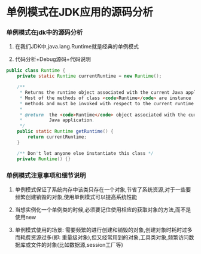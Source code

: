 
# 单例模式在JDK应用的源码分析

### 单例模式在jdk中的源码分析

1. 在我们JDK中,java.lang.Runtime就是经典的单例模式

2. 代码分析+Debug源码+代码说明

```java
public class Runtime {
    private static Runtime currentRuntime = new Runtime();

    /**
     * Returns the runtime object associated with the current Java application.
     * Most of the methods of class <code>Runtime</code> are instance
     * methods and must be invoked with respect to the current runtime object.
     *
     * @return  the <code>Runtime</code> object associated with the current
     *          Java application.
     */
    public static Runtime getRuntime() {
        return currentRuntime;
    }

    /** Don't let anyone else instantiate this class */
    private Runtime() {}
```


### 单例模式注意事项和细节说明

1. 单例模式保证了系统内存中该类只存在一个对象,节省了系统资源,对于一些要频繁创建销毁的对象,使用单例模式可以提高系统性能

2. 当想实例化一个单例类的时候,必须要记住使用相应的获取对象的方法,而不是使用new

3. 单例模式使用的场景: 需要频繁的进行创建和销毁的对象,创建对象时耗时过多而耗费资源过多(即: 重量级对象),但又经常用到的对象,工具类对象,频繁访问数据库或文件的对象(比如数据源,session工厂等)



